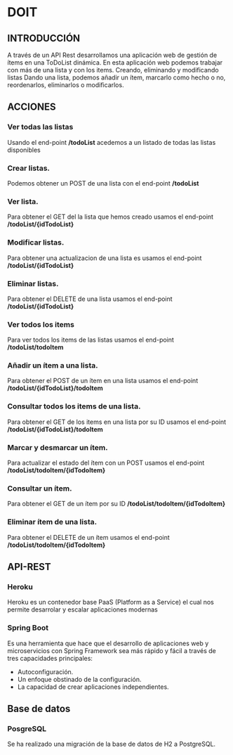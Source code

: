 # DOIT

## INTRODUCCIÓN
A través de un API Rest desarrollamos una aplicación web de gestión de ítems en una ToDoList dinámica.
En esta aplicación web podemos trabajar con más de una lista y con los items.
Creando, eliminando y modificando listas
Dando una lista, podemos añadir un ítem, marcarlo como hecho o no, reordenarlos, eliminarlos o modificarlos.

## ACCIONES
### Ver todas las listas
Usando el end-point **/todoList** acedemos a un listado de todas las listas disponibles

### Crear listas.
Podemos obtener un POST de una lista con el end-point **/todoList**

### Ver lista.
Para obtener el GET del la lista que hemos creado usamos el end-point **/todoList/{idTodoList}**

### Modificar listas.
Para obtener una actualizacion de una lista es usamos el end-point **/todoList/{idTodoList}**

### Eliminar listas.
Para obtener el DELETE de una lista usamos el end-point **/todoList/{idTodoList}**


### Ver todos los items
Para ver todos los items de las listas usamos el end-point **/todoList/todoItem**

### Añadir un ítem a una lista.
Para obtener el POST de un ítem en una lista usamos el end-point **/todoList/{idTodoList}/todoItem**

### Consultar todos los items de una lista.
Para obtener el GET de los items en una lista por su ID usamos el end-point **/todoList/{idTodoList}/todoItem**

### Marcar y desmarcar un ítem.
Para actualizar el estado del ítem con un POST usamos el end-point **/todoList/todoItem/{idTodoItem}**

### Consultar un ítem.
Para obtener el GET de un ítem por su ID **/todoList/todoItem/{idTodoItem}**

### Eliminar ítem de una lista.
Para obtener el DELETE de un ítem usamos el end-point **/todoList/todoItem/{idTodoItem}**

## API-REST
### Heroku
Heroku es un contenedor base PaaS (Platform as a Service) el cual nos permite desarrolar y escalar aplicaciones modernas

### Spring Boot
Es una herramienta que hace que el desarrollo de aplicaciones web y microservicios con Spring Framework sea más rápido y fácil a través de tres capacidades principales:
- Autoconfiguración.
- Un enfoque obstinado de la configuración.
- La capacidad de crear aplicaciones independientes.

## Base de datos
### PosgreSQL
Se ha realizado una migración de la base de datos de H2 a PostgreSQL.
